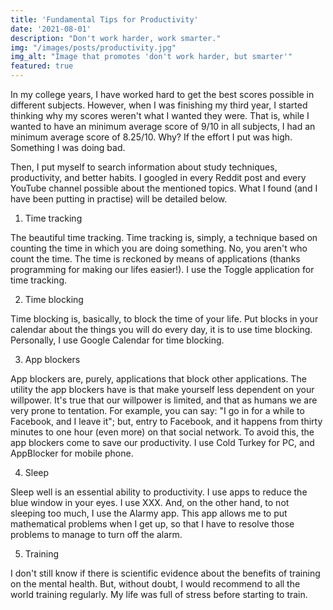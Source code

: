 ```yaml
---
title: 'Fundamental Tips for Productivity'
date: '2021-08-01'
description: "Don't work harder, work smarter."
img: "/images/posts/productivity.jpg"
img_alt: "Image that promotes 'don't work harder, but smarter'"
featured: true
---
```


In my college years, I have worked hard to get the best scores possible in different subjects. However, when I was finishing my third year, I started thinking why my scores weren't what I wanted they were. That is, while I wanted to have an minimum average score of 9/10 in all subjects, I had an minimum average score of 8.25/10. Why? If the effort I put was high. Something I was doing bad. 

Then, I put myself to search information about study techniques, productivity, and better habits. I googled in every Reddit post and every YouTube channel possible about the mentioned topics. What I found (and I have been putting in practise) will be detailed below. 

1. Time tracking

The beautiful time tracking. Time tracking is, simply, a technique based on counting the time in which you are doing something. No, you aren't who count the time. The time is reckoned by means of applications (thanks programming for making our lifes easier!). I use the Toggle application for time tracking. 

2. Time blocking

Time blocking is, basically, to block the time of your life. Put blocks in your calendar about the things you will do every day, it is to use time blocking. Personally, I use Google Calendar for time blocking.

3. App blockers

App blockers are, purely, applications that block other applications. The utility the app blockers have is that make yourself less dependent on your willpower. It's true that our willpower is limited, and that as humans we are very prone to tentation. For example, you can say: "I go in for a while to Facebook, and I leave it"; but, entry to Facebook, and it happens from thirty minutes to one hour (even more) on that social network. To avoid this, the app blockers come to save our productivity. I use Cold Turkey for PC, and AppBlocker for mobile phone. 

4. Sleep

Sleep well is an essential ability to productivity. I use apps to reduce the blue window in your eyes. I use XXX. And, on the other hand, to not sleeping too much, I use the Alarmy app. This app allows me to put mathematical problems when I get up, so that I have to resolve those problems to manage to turn off the alarm.

5. Training

I don't still know if there is scientific evidence about the benefits of training on the mental health. But, without doubt, I would recommend to all the world training regularly. My life was full of stress before starting to train.